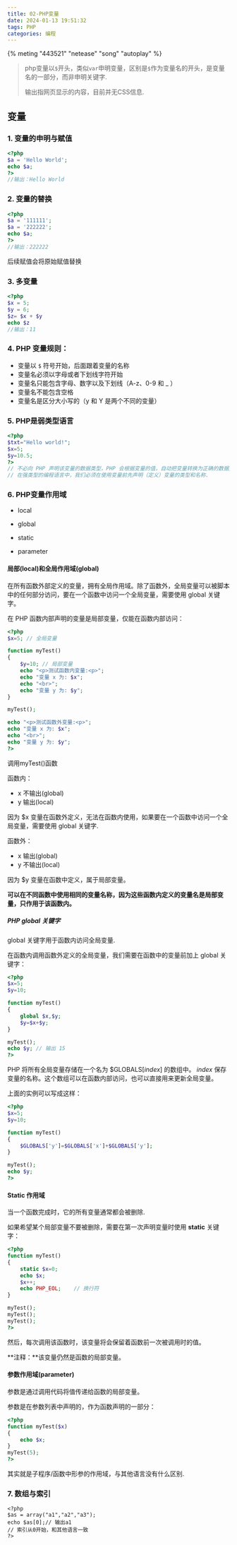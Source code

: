 ```yaml
---
title: 02-PHP变量
date: 2024-01-13 19:51:32
tags: PHP
categories: 编程
---
```

{% meting "443521" "netease" "song" "autoplay" %}
> php变量以`$`开头，类似`var`申明变量，区别是`$`作为变量名的开头，是变量名的一部分，而非申明关键字.
>
> 输出指网页显示的内容，目前并无CSS信息.

## 变量

### 1. 变量的申明与赋值

```php
<?php
$a = 'Hello World';
echo $a;
?>
//输出：Hello World
```
### 2. 变量的替换

```php
<?php
$a = '111111';
$a = '222222';
echo $a;
?>
//输出：222222
```
后续赋值会将原始赋值替换

### 3. 多变量

   ```php
<?php
$x = 5;
$y = 6;
$z= $x + $y
echo $z
//输出：11
   ```

### 4. PHP 变量规则：
   - 变量以 `$` 符号开始，后面跟着变量的名称
   - 变量名必须以字母或者下划线字符开始
   - 变量名只能包含字母、数字以及下划线（A-z、0-9 和 _ ）
   - 变量名不能包含空格
   - 变量名是区分大小写的（y 和 Y 是两个不同的变量）

### 5. PHP是弱类型语言
```php
<?php
$txt="Hello world!";
$x=5;
$y=10.5;
?>
// 不必向 PHP 声明该变量的数据类型，PHP 会根据变量的值，自动把变量转换为正确的数据类型.
// 在强类型的编程语言中，我们必须在使用变量前先声明（定义）变量的类型和名称.
```



### 6. PHP变量作用域

- local

- global

- static

- parameter

####  局部(local)和全局作用域(global)

在所有函数外部定义的变量，拥有全局作用域。除了函数外，全局变量可以被脚本中的任何部分访问，要在一个函数中访问一个全局变量，需要使用 global 关键字。

在 PHP 函数内部声明的变量是局部变量，仅能在函数内部访问：

```php
<?php
$x=5; // 全局变量

function myTest()
{
    $y=10; // 局部变量
    echo "<p>测试函数内变量:<p>";
    echo "变量 x 为: $x";
    echo "<br>";
    echo "变量 y 为: $y";
} 

myTest();

echo "<p>测试函数外变量:<p>";
echo "变量 x 为: $x";
echo "<br>";
echo "变量 y 为: $y";
?>
```

调用myTest()函数

函数内：

- x 不输出(global)
- y 输出(local)

因为 $x 变量在函数外定义，无法在函数内使用，如果要在一个函数中访问一个全局变量，需要使用 global 关键字.

函数外：

- x 输出(global)
- y 不输出(local)

因为 $y 变量在函数中定义，属于局部变量。

**可以在不同函数中使用相同的变量名称，因为这些函数内定义的变量名是局部变量，只作用于该函数内。**

##### PHP global 关键字

global 关键字用于函数内访问全局变量.

在函数内调用函数外定义的全局变量，我们需要在函数中的变量前加上 global 关键字：

```php
<?php
$x=5;
$y=10;

function myTest()
{
    global $x,$y;
    $y=$x+$y;
}

myTest();
echo $y; // 输出 15
?>
```

PHP 将所有全局变量存储在一个名为 $GLOBALS[*index*] 的数组中。 *index* 保存变量的名称。这个数组可以在函数内部访问，也可以直接用来更新全局变量。

上面的实例可以写成这样：

```php
<?php
$x=5;
$y=10;

function myTest()
{
    $GLOBALS['y']=$GLOBALS['x']+$GLOBALS['y'];
} 

myTest();
echo $y;
?>
```

#### Static 作用域

当一个函数完成时，它的所有变量通常都会被删除.

如果希望某个局部变量不要被删除，需要在第一次声明变量时使用 **static** 关键字：

```php
<?php
function myTest()
{
    static $x=0;
    echo $x;
    $x++;
    echo PHP_EOL;    // 换行符
}

myTest();
myTest();
myTest();
?>
```

然后，每次调用该函数时，该变量将会保留着函数前一次被调用时的值。

**注释：**该变量仍然是函数的局部变量。

#### 参数作用域(parameter)

参数是通过调用代码将值传递给函数的局部变量。

参数是在参数列表中声明的，作为函数声明的一部分：

```php
<?php
function myTest($x)
{
    echo $x;
}
myTest(5);
?> 
```

其实就是子程序/函数中形参的作用域，与其他语言没有什么区别.
### 7. 数组与索引

```php+HTML
<?php
$as = array("a1","a2","a3");
echo $as[0];// 输出a1
// 索引从0开始，和其他语言一致
?>
```